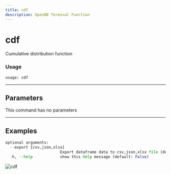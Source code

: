 ```yaml
---
title: cdf
description: OpenBB Terminal Function
---
```


# cdf

Cumulative distribution function

### Usage 
```python
usage: cdf
```

---
## Parameters

This command has no parameters


---
## Examples

```python
optional arguments:
  --export {csv,json,xlsx}
                        Export dataframe data to csv,json,xlsx file (default: )
  -h, --help            show this help message (default: False)
```

![cdf](https://user-images.githubusercontent.com/46355364/154306055-cb3bb1ef-0e61-40c9-bf51-d095bed8dc1b.png)

